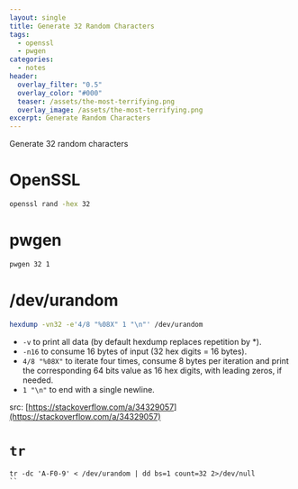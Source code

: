 ```yaml
---
layout: single
title: Generate 32 Random Characters
tags:
  - openssl
  - pwgen
categories:
  - notes
header:
  overlay_filter: "0.5"
  overlay_color: "#000"
  teaser: /assets/the-most-terrifying.png
  overlay_image: /assets/the-most-terrifying.png
excerpt: Generate Random Characters
---
```

Generate 32 random characters

# OpenSSL

```bash
openssl rand -hex 32
```

# pwgen

```bash
pwgen 32 1
```

# /dev/urandom

```bash
hexdump -vn32 -e'4/8 "%08X" 1 "\n"' /dev/urandom
```

- `-v` to print all data (by default hexdump replaces repetition by *).
- `-n16` to consume 16 bytes of input (32 hex digits = 16 bytes).
- `4/8 "%08X"` to iterate four times, consume 8 bytes per iteration and print the corresponding 64 bits value as 16 hex digits, with leading zeros, if needed.
- `1 "\n"` to end with a single newline.

src: [https://stackoverflow.com/a/34329057](https://stackoverflow.com/a/34329057)

# `tr`

```
tr -dc 'A-F0-9' < /dev/urandom | dd bs=1 count=32 2>/dev/null
``